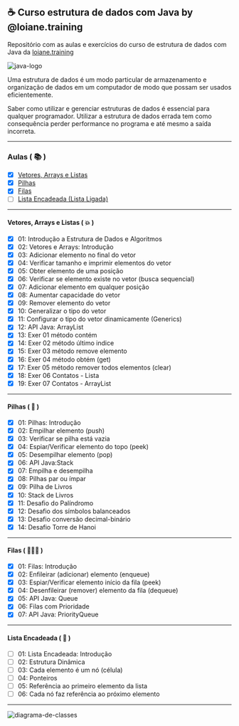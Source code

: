 ## ☕ Curso estrutura de dados com Java by @loiane.training
Repositório com as aulas e exercícios do curso de estrutura de dados com Java da [loiane.training](https://loiane.training/curso/estrutura-de-dados)

![java-logo](https://s2.glbimg.com/q-0B1SbZWYgxxnLwsf6dbXgivj4=/696x390/smart/filters:cover():strip_icc()/i.s3.glbimg.com/v1/AUTH_08fbf48bc0524877943fe86e43087e7a/internal_photos/bs/2021/P/f/y52r4ySZWLkJjEhKLhgw/2014-11-14-java-logo.jpg)

Uma estrutura de dados é um modo particular de armazenamento e organização de dados em um computador de modo que possam ser usados eficientemente. 

Saber como utilizar e gerenciar estruturas de dados é essencial para qualquer programador. Utilizar a estrutura de dados errada tem como consequência perder performance no programa e até mesmo a saída incorreta.

***

### Aulas ( 📚 )

- [X] [Vetores, Arrays e Listas](#vetores-arrays-e-listas)
- [x] [Pilhas](#pilhas)
- [x] [Filas](#filas)
- [ ] [Lista Encadeada (Lista Ligada)](#lista-encadeada)

***

<div id="vetores-arrays-e-listas" />

#### Vetores, Arrays e Listas ( 💥 )

- [x] 01: Introdução a Estrutura de Dados e Algoritmos
- [x] 02: Vetores e Arrays: Introdução
- [x] 03: Adicionar elemento no final do vetor
- [x] 04: Verificar tamanho e imprimir elementos do vetor
- [x] 05: Obter elemento de uma posição
- [x] 06: Verificar se elemento existe no vetor (busca sequencial)
- [x] 07: Adicionar elemento em qualquer posição
- [x] 08: Aumentar capacidade do vetor
- [x] 09: Remover elemento do vetor
- [x] 10: Generalizar o tipo do vetor
- [x] 11: Configurar o tipo do vetor dinamicamente (Generics)
- [x] 12: API Java: ArrayList
- [x] 13: Exer 01 método contém
- [x] 14: Exer 02 método último indice
- [x] 15: Exer 03 método remove elemento
- [x] 16: Exer 04 método obtém (get)
- [x] 17: Exer 05 método remover todos elementos (clear)
- [x] 18: Exer 06 Contatos - Lista
- [X] 19: Exer 07 Contatos - ArrayList

***

<div id="pilhas" />

#### Pilhas ( 🔋 )

- [x] 01: Pilhas: Introdução
- [x] 02: Empilhar elemento (push)
- [x] 03: Verificar se pilha está vazia
- [x] 04: Espiar/Verificar elemento do topo (peek)
- [x] 05: Desempilhar elemento (pop)
- [x] 06: API Java:Stack
- [x] 07: Empilha e desempilha
- [x] 08: Pilhas par ou ímpar
- [x] 09: Pilha de Livros
- [x] 10: Stack de Livros
- [x] 11: Desafio do Palíndromo
- [x] 12: Desafio dos símbolos balanceados
- [x] 13: Desafio conversão decimal-binário
- [x] 14: Desafio Torre de Hanoi

***

<div id="filas" />

#### Filas ( 🧍🧍🧍 )

- [x] 01: Filas: Introdução
- [x] 02: Enfileirar (adicionar) elemento (enqueue)
- [x] 03: Espiar/Verificar elemento início da fila (peek)
- [x] 04: Desenfileirar (remover) elemento da fila (dequeue)
- [x] 05: API Java: Queue
- [x] 06: Filas com Prioridade
- [x] 07: API Java: PriorityQueue

***

<div id="lista-encadeada" />

#### Lista Encadeada ( 📃 )

- [ ] 01: Lista Encadeada: Introdução
- [ ] 02: Estrutura Dinâmica
- [ ] 03: Cada elemento é um nó (célula)
- [ ] 04: Ponteiros
- [ ] 05: Referência ao primeiro elemento da lista
- [ ] 06: Cada nó faz referência ao próximo elemento

***

![diagrama-de-classes](https://user-images.githubusercontent.com/34458509/150680997-36405b57-0f88-4a0d-a252-3146053a5773.png)
